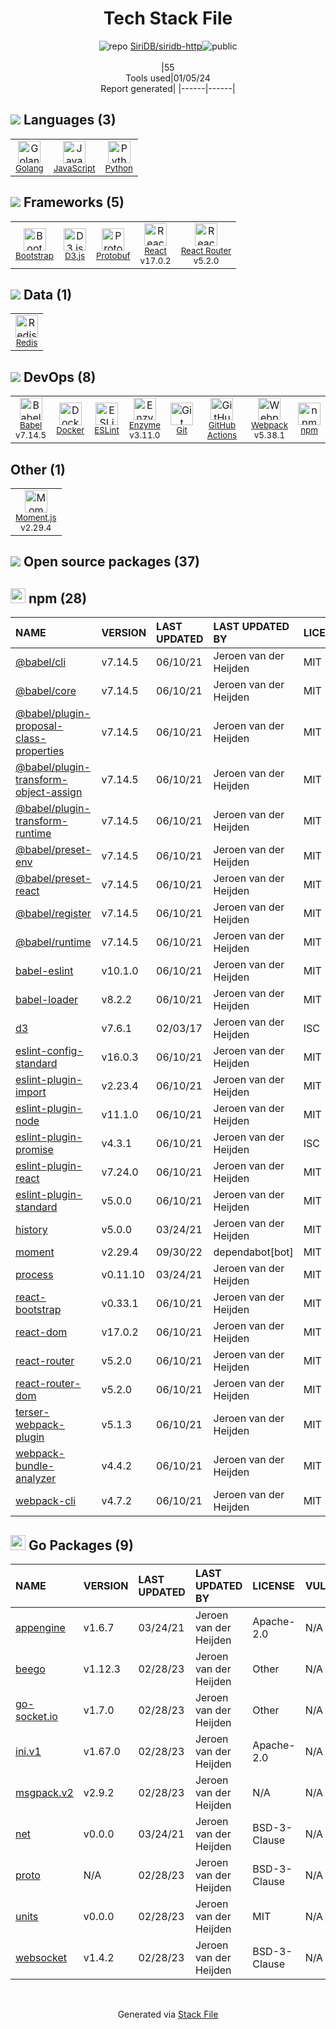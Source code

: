 <!--
&lt;--- Readme.md Snippet without images Start ---&gt;
## Tech Stack
SiriDB/siridb-http is built on the following main stack:

- [Python](https://www.python.org) – Languages
- [Golang](http://golang.org/) – Languages
- [React](https://reactjs.org/) – Javascript UI Libraries
- [Redis](http://redis.io/) – In-Memory Databases
- [Bootstrap](http://getbootstrap.com/) – Front-End Frameworks
- [JavaScript](https://developer.mozilla.org/en-US/docs/Web/JavaScript) – Languages
- [D3.js](http://d3js.org/) – Charting Libraries
- [Webpack](http://webpack.js.org) – JS Build Tools / JS Task Runners
- [Babel](http://babeljs.io/) – JavaScript Compilers
- [ESLint](http://eslint.org/) – Code Review
- [React Router](https://github.com/rackt/react-router) – JavaScript Framework Components
- [Moment.js](http://momentjs.com/) – Javascript Utilities & Libraries
- [Protobuf](https://developers.google.com/protocol-buffers/) – Serialization Frameworks
- [Enzyme](https://enzymejs.github.io/enzyme/) – Javascript Testing Framework
- [GitHub Actions](https://github.com/features/actions) – Continuous Integration
- [Docker](https://www.docker.com/) – Virtual Machine Platforms & Containers

Full tech stack [here](/techstack.md)

&lt;--- Readme.md Snippet without images End ---&gt;

&lt;--- Readme.md Snippet with images Start ---&gt;
## Tech Stack
SiriDB/siridb-http is built on the following main stack:

- <img width='25' height='25' src='https://img.stackshare.io/service/993/pUBY5pVj.png' alt='Python'/> [Python](https://www.python.org) – Languages
- <img width='25' height='25' src='https://img.stackshare.io/service/1005/O6AczwfV_400x400.png' alt='Golang'/> [Golang](http://golang.org/) – Languages
- <img width='25' height='25' src='https://img.stackshare.io/service/1020/OYIaJ1KK.png' alt='React'/> [React](https://reactjs.org/) – Javascript UI Libraries
- <img width='25' height='25' src='https://img.stackshare.io/service/1031/default_cbce472cd134adc6688572f999e9122b9657d4ba.png' alt='Redis'/> [Redis](http://redis.io/) – In-Memory Databases
- <img width='25' height='25' src='https://img.stackshare.io/service/1101/C9QJ7V3X.png' alt='Bootstrap'/> [Bootstrap](http://getbootstrap.com/) – Front-End Frameworks
- <img width='25' height='25' src='https://img.stackshare.io/service/1209/javascript.jpeg' alt='JavaScript'/> [JavaScript](https://developer.mozilla.org/en-US/docs/Web/JavaScript) – Languages
- <img width='25' height='25' src='https://img.stackshare.io/service/1491/HgKolWB5_400x400.jpg' alt='D3.js'/> [D3.js](http://d3js.org/) – Charting Libraries
- <img width='25' height='25' src='https://img.stackshare.io/service/1682/IMG_4636.PNG' alt='Webpack'/> [Webpack](http://webpack.js.org) – JS Build Tools / JS Task Runners
- <img width='25' height='25' src='https://img.stackshare.io/service/2739/-1wfGjNw.png' alt='Babel'/> [Babel](http://babeljs.io/) – JavaScript Compilers
- <img width='25' height='25' src='https://img.stackshare.io/service/3337/Q4L7Jncy.jpg' alt='ESLint'/> [ESLint](http://eslint.org/) – Code Review
- <img width='25' height='25' src='https://img.stackshare.io/service/3350/8261421.png' alt='React Router'/> [React Router](https://github.com/rackt/react-router) – JavaScript Framework Components
- <img width='25' height='25' src='https://img.stackshare.io/service/3643/Xrtdc94q_400x400.png' alt='Moment.js'/> [Moment.js](http://momentjs.com/) – Javascript Utilities & Libraries
- <img width='25' height='25' src='https://img.stackshare.io/service/4393/ma2jqJKH_400x400.png' alt='Protobuf'/> [Protobuf](https://developers.google.com/protocol-buffers/) – Serialization Frameworks
- <img width='25' height='25' src='https://img.stackshare.io/service/4488/default_87e6ca3fa146a959af95ccf3df1ec550eb434129.png' alt='Enzyme'/> [Enzyme](https://enzymejs.github.io/enzyme/) – Javascript Testing Framework
- <img width='25' height='25' src='https://img.stackshare.io/service/11563/actions.png' alt='GitHub Actions'/> [GitHub Actions](https://github.com/features/actions) – Continuous Integration
- <img width='25' height='25' src='https://img.stackshare.io/service/586/n4u37v9t_400x400.png' alt='Docker'/> [Docker](https://www.docker.com/) – Virtual Machine Platforms & Containers

Full tech stack [here](/techstack.md)

&lt;--- Readme.md Snippet with images End ---&gt;
-->
<div align="center">

# Tech Stack File
![](https://img.stackshare.io/repo.svg "repo") [SiriDB/siridb-http](https://github.com/SiriDB/siridb-http)![](https://img.stackshare.io/public_badge.svg "public")
<br/><br/>
|55<br/>Tools used|01/05/24 <br/>Report generated|
|------|------|
</div>

## <img src='https://img.stackshare.io/languages.svg'/> Languages (3)
<table><tr>
  <td align='center'>
  <img width='36' height='36' src='https://img.stackshare.io/service/1005/O6AczwfV_400x400.png' alt='Golang'>
  <br>
  <sub><a href="http://golang.org/">Golang</a></sub>
  <br>
  <sub></sub>
</td>

<td align='center'>
  <img width='36' height='36' src='https://img.stackshare.io/service/1209/javascript.jpeg' alt='JavaScript'>
  <br>
  <sub><a href="https://developer.mozilla.org/en-US/docs/Web/JavaScript">JavaScript</a></sub>
  <br>
  <sub></sub>
</td>

<td align='center'>
  <img width='36' height='36' src='https://img.stackshare.io/service/993/pUBY5pVj.png' alt='Python'>
  <br>
  <sub><a href="https://www.python.org">Python</a></sub>
  <br>
  <sub></sub>
</td>

</tr>
</table>

## <img src='https://img.stackshare.io/frameworks.svg'/> Frameworks (5)
<table><tr>
  <td align='center'>
  <img width='36' height='36' src='https://img.stackshare.io/service/1101/C9QJ7V3X.png' alt='Bootstrap'>
  <br>
  <sub><a href="http://getbootstrap.com/">Bootstrap</a></sub>
  <br>
  <sub></sub>
</td>

<td align='center'>
  <img width='36' height='36' src='https://img.stackshare.io/service/1491/HgKolWB5_400x400.jpg' alt='D3.js'>
  <br>
  <sub><a href="http://d3js.org/">D3.js</a></sub>
  <br>
  <sub></sub>
</td>

<td align='center'>
  <img width='36' height='36' src='https://img.stackshare.io/service/4393/ma2jqJKH_400x400.png' alt='Protobuf'>
  <br>
  <sub><a href="https://developers.google.com/protocol-buffers/">Protobuf</a></sub>
  <br>
  <sub></sub>
</td>

<td align='center'>
  <img width='36' height='36' src='https://img.stackshare.io/service/1020/OYIaJ1KK.png' alt='React'>
  <br>
  <sub><a href="https://reactjs.org/">React</a></sub>
  <br>
  <sub>v17.0.2</sub>
</td>

<td align='center'>
  <img width='36' height='36' src='https://img.stackshare.io/service/3350/8261421.png' alt='React Router'>
  <br>
  <sub><a href="https://github.com/rackt/react-router">React Router</a></sub>
  <br>
  <sub>v5.2.0</sub>
</td>

</tr>
</table>

## <img src='https://img.stackshare.io/databases.svg'/> Data (1)
<table><tr>
  <td align='center'>
  <img width='36' height='36' src='https://img.stackshare.io/service/1031/default_cbce472cd134adc6688572f999e9122b9657d4ba.png' alt='Redis'>
  <br>
  <sub><a href="http://redis.io/">Redis</a></sub>
  <br>
  <sub></sub>
</td>

</tr>
</table>

## <img src='https://img.stackshare.io/devops.svg'/> DevOps (8)
<table><tr>
  <td align='center'>
  <img width='36' height='36' src='https://img.stackshare.io/service/2739/-1wfGjNw.png' alt='Babel'>
  <br>
  <sub><a href="http://babeljs.io/">Babel</a></sub>
  <br>
  <sub>v7.14.5</sub>
</td>

<td align='center'>
  <img width='36' height='36' src='https://img.stackshare.io/service/586/n4u37v9t_400x400.png' alt='Docker'>
  <br>
  <sub><a href="https://www.docker.com/">Docker</a></sub>
  <br>
  <sub></sub>
</td>

<td align='center'>
  <img width='36' height='36' src='https://img.stackshare.io/service/3337/Q4L7Jncy.jpg' alt='ESLint'>
  <br>
  <sub><a href="http://eslint.org/">ESLint</a></sub>
  <br>
  <sub></sub>
</td>

<td align='center'>
  <img width='36' height='36' src='https://img.stackshare.io/service/4488/default_87e6ca3fa146a959af95ccf3df1ec550eb434129.png' alt='Enzyme'>
  <br>
  <sub><a href="https://enzymejs.github.io/enzyme/">Enzyme</a></sub>
  <br>
  <sub>v3.11.0</sub>
</td>

<td align='center'>
  <img width='36' height='36' src='https://img.stackshare.io/service/1046/git.png' alt='Git'>
  <br>
  <sub><a href="http://git-scm.com/">Git</a></sub>
  <br>
  <sub></sub>
</td>

<td align='center'>
  <img width='36' height='36' src='https://img.stackshare.io/service/11563/actions.png' alt='GitHub Actions'>
  <br>
  <sub><a href="https://github.com/features/actions">GitHub Actions</a></sub>
  <br>
  <sub></sub>
</td>

<td align='center'>
  <img width='36' height='36' src='https://img.stackshare.io/service/1682/IMG_4636.PNG' alt='Webpack'>
  <br>
  <sub><a href="http://webpack.js.org">Webpack</a></sub>
  <br>
  <sub>v5.38.1</sub>
</td>

<td align='center'>
  <img width='36' height='36' src='https://img.stackshare.io/service/1120/lejvzrnlpb308aftn31u.png' alt='npm'>
  <br>
  <sub><a href="https://www.npmjs.com/">npm</a></sub>
  <br>
  <sub></sub>
</td>

</tr>
</table>

## Other (1)
<table><tr>
  <td align='center'>
  <img width='36' height='36' src='https://img.stackshare.io/service/3643/Xrtdc94q_400x400.png' alt='Moment.js'>
  <br>
  <sub><a href="http://momentjs.com/">Moment.js</a></sub>
  <br>
  <sub>v2.29.4</sub>
</td>

</tr>
</table>


## <img src='https://img.stackshare.io/group.svg' /> Open source packages (37)</h2>

## <img width='24' height='24' src='https://img.stackshare.io/service/1120/lejvzrnlpb308aftn31u.png'/> npm (28)

|NAME|VERSION|LAST UPDATED|LAST UPDATED BY|LICENSE|VULNERABILITIES|
|:------|:------|:------|:------|:------|:------|
|[@babel/cli](https://www.npmjs.com/@babel/cli)|v7.14.5|06/10/21|Jeroen van der Heijden |MIT|N/A|
|[@babel/core](https://www.npmjs.com/@babel/core)|v7.14.5|06/10/21|Jeroen van der Heijden |MIT|N/A|
|[@babel/plugin-proposal-class-properties](https://www.npmjs.com/@babel/plugin-proposal-class-properties)|v7.14.5|06/10/21|Jeroen van der Heijden |MIT|N/A|
|[@babel/plugin-transform-object-assign](https://www.npmjs.com/@babel/plugin-transform-object-assign)|v7.14.5|06/10/21|Jeroen van der Heijden |MIT|N/A|
|[@babel/plugin-transform-runtime](https://www.npmjs.com/@babel/plugin-transform-runtime)|v7.14.5|06/10/21|Jeroen van der Heijden |MIT|N/A|
|[@babel/preset-env](https://www.npmjs.com/@babel/preset-env)|v7.14.5|06/10/21|Jeroen van der Heijden |MIT|N/A|
|[@babel/preset-react](https://www.npmjs.com/@babel/preset-react)|v7.14.5|06/10/21|Jeroen van der Heijden |MIT|N/A|
|[@babel/register](https://www.npmjs.com/@babel/register)|v7.14.5|06/10/21|Jeroen van der Heijden |MIT|N/A|
|[@babel/runtime](https://www.npmjs.com/@babel/runtime)|v7.14.5|06/10/21|Jeroen van der Heijden |MIT|N/A|
|[babel-eslint](https://www.npmjs.com/babel-eslint)|v10.1.0|06/10/21|Jeroen van der Heijden |MIT|N/A|
|[babel-loader](https://www.npmjs.com/babel-loader)|v8.2.2|06/10/21|Jeroen van der Heijden |MIT|N/A|
|[d3](https://www.npmjs.com/d3)|v7.6.1|02/03/17|Jeroen van der Heijden |ISC|N/A|
|[eslint-config-standard](https://www.npmjs.com/eslint-config-standard)|v16.0.3|06/10/21|Jeroen van der Heijden |MIT|N/A|
|[eslint-plugin-import](https://www.npmjs.com/eslint-plugin-import)|v2.23.4|06/10/21|Jeroen van der Heijden |MIT|N/A|
|[eslint-plugin-node](https://www.npmjs.com/eslint-plugin-node)|v11.1.0|06/10/21|Jeroen van der Heijden |MIT|N/A|
|[eslint-plugin-promise](https://www.npmjs.com/eslint-plugin-promise)|v4.3.1|06/10/21|Jeroen van der Heijden |ISC|N/A|
|[eslint-plugin-react](https://www.npmjs.com/eslint-plugin-react)|v7.24.0|06/10/21|Jeroen van der Heijden |MIT|N/A|
|[eslint-plugin-standard](https://www.npmjs.com/eslint-plugin-standard)|v5.0.0|06/10/21|Jeroen van der Heijden |MIT|N/A|
|[history](https://www.npmjs.com/history)|v5.0.0|03/24/21|Jeroen van der Heijden |MIT|N/A|
|[moment](https://www.npmjs.com/moment)|v2.29.4|09/30/22|dependabot[bot] |MIT|N/A|
|[process](https://www.npmjs.com/process)|v0.11.10|03/24/21|Jeroen van der Heijden |MIT|N/A|
|[react-bootstrap](https://www.npmjs.com/react-bootstrap)|v0.33.1|06/10/21|Jeroen van der Heijden |MIT|N/A|
|[react-dom](https://www.npmjs.com/react-dom)|v17.0.2|06/10/21|Jeroen van der Heijden |MIT|N/A|
|[react-router](https://www.npmjs.com/react-router)|v5.2.0|06/10/21|Jeroen van der Heijden |MIT|N/A|
|[react-router-dom](https://www.npmjs.com/react-router-dom)|v5.2.0|06/10/21|Jeroen van der Heijden |MIT|N/A|
|[terser-webpack-plugin](https://www.npmjs.com/terser-webpack-plugin)|v5.1.3|06/10/21|Jeroen van der Heijden |MIT|N/A|
|[webpack-bundle-analyzer](https://www.npmjs.com/webpack-bundle-analyzer)|v4.4.2|06/10/21|Jeroen van der Heijden |MIT|N/A|
|[webpack-cli](https://www.npmjs.com/webpack-cli)|v4.7.2|06/10/21|Jeroen van der Heijden |MIT|N/A|


## <img width='24' height='24' src='https://img.stackshare.io/service/21112/default_1346bbda8fe03e4dce5601323a3ca47a10c1ae36.png'/> Go Packages (9)

|NAME|VERSION|LAST UPDATED|LAST UPDATED BY|LICENSE|VULNERABILITIES|
|:------|:------|:------|:------|:------|:------|
|[appengine](https://pkg.go.dev/google.golang.org/appengine)|v1.6.7|03/24/21|Jeroen van der Heijden |Apache-2.0|N/A|
|[beego](https://pkg.go.dev/github.com/astaxie/beego)|v1.12.3|02/28/23|Jeroen van der Heijden |Other|N/A|
|[go-socket.io](https://pkg.go.dev/github.com/googollee/go-socket.io)|v1.7.0|02/28/23|Jeroen van der Heijden |Other|N/A|
|[ini.v1](https://pkg.go.dev/gopkg.in/ini.v1)|v1.67.0|02/28/23|Jeroen van der Heijden |Apache-2.0|N/A|
|[msgpack.v2](https://pkg.go.dev/gopkg.in/vmihailenco/msgpack.v2)|v2.9.2|02/28/23|Jeroen van der Heijden |N/A|N/A|
|[net](https://pkg.go.dev/golang.org/x/net)|v0.0.0|03/24/21|Jeroen van der Heijden |BSD-3-Clause|N/A|
|[proto](https://pkg.go.dev/github.com/golang/protobuf/proto)|N/A|02/28/23|Jeroen van der Heijden |BSD-3-Clause|N/A|
|[units](https://pkg.go.dev/github.com/alecthomas/units)|v0.0.0|02/28/23|Jeroen van der Heijden |MIT|N/A|
|[websocket](https://pkg.go.dev/github.com/gorilla/websocket)|v1.4.2|02/28/23|Jeroen van der Heijden |BSD-3-Clause|N/A|

<br/>
<div align='center'>

Generated via [Stack File](https://github.com/marketplace/stack-file)
